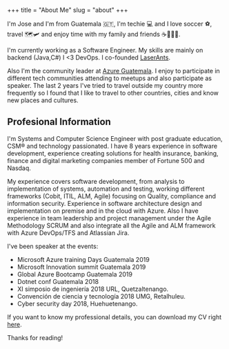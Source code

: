 +++
title = "About Me"
slug = "about"
+++

I'm Jose and I'm from Guatemala 🇬🇹, I'm techie 💻 and I love soccer ⚽️, travel 🗺🛩 and enjoy time with my family and friends ☕️🍺🌮🍕. 

I'm currently working as a Software Engineer. My skills are mainly on backend (Java,C#) I <3 DevOps. I co-founded [LaserAnts](https://www.laserants.com/).

Also I'm the community leader at [Azure Guatemala](https://www.facebook.com/azuregt). I enjoy to participate in different tech communities attending to meetups and also participate as speaker. The last 2 years I've tried to travel outside my country more frequently so I found that I like to travel to other countries, cities and know new places and cultures.


## Profesional Information

I'm Systems and Computer Science Engineer with post graduate education, CSM® and technology passionated. I have 8 years experience in software development, experience creating solutions for health insurance, banking, finance and digital marketing companies member of Fortune 500 and Nasdaq.

My experience covers software development, from analysis to implementation of systems, automation and testing, working different frameworks (Cobit, ITIL, ALM, Agile) focusing on Quality, compliance and information security. Experience in software architecture design and implementation on premise and in the cloud with Azure. Also I have experience in team leadership and project management under the Agile Methodology SCRUM and also integrate all the Agile and ALM framework with Azure DevOps/TFS and Atlassian Jira.

I've been speaker at the events:
* Microsoft Azure training Days Guatemala 2019
* Microsoft Innovation summit Guatemala 2019
* Global Azure Bootcamp Guatemala 2019
* Dotnet conf Guatemala 2018
* XI simposio de ingeniería 2018 URL, Quetzaltenango.
* Convención de ciencia y tecnología 2018 UMG, Retalhuleu.
* Cyber security day 2018, Huehuetenango. 

If you want to know my professional details, you can download my CV right [here](https://drive.google.com/open?id=1V3Jn5K4vlhfw6J3Tg0WJ339Vd-luxyzA).

Thanks for reading!
